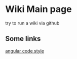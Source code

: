 # Wiki Main page
try to run a wiki via github

## Some links
[angular code style](https://github.com/ronapelbaum/try_wiki/blob/master/code_style/angular/README.MD)
